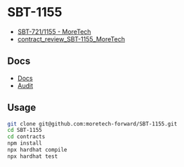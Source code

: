 # SBT-1155

- [SBT-721/1155 - MoreTech](https://docs.google.com/document/d/1FPTiTTb970ODTL0-vlGv-fciU8qfFNAQoEqqIGf7BJw/edit#heading=h.6a48bav376lt)
- [contract_review_SBT-1155_MoreTech](https://docs.google.com/document/d/1B82YySuvwJONW8Tcr1FfqJ04KXCzaWUDqyK44_1jMNk/edit)

## Docs

- [Docs](https://github.com/moretech-forward/SBT-1155/blob/main/contracts/Docs.md)
- [Audit](https://github.com/moretech-forward/SBT-1155/blob/main/contracts/audit/Audit.md)

## Usage

```sh
git clone git@github.com:moretech-forward/SBT-1155.git
cd SBT-1155
cd contracts
npm install
npx hardhat compile
npx hardhat test
```

